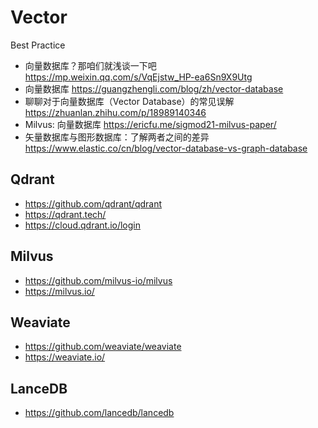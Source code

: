 # Vector

Best Practice
- 向量数据库？那咱们就浅谈一下吧 https://mp.weixin.qq.com/s/VqEjstw_HP-ea6Sn9X9Utg
- 向量数据库 https://guangzhengli.com/blog/zh/vector-database
- 聊聊对于向量数据库（Vector Database）的常见误解 https://zhuanlan.zhihu.com/p/18989140346
- Milvus: 向量数据库 https://ericfu.me/sigmod21-milvus-paper/
- 矢量数据库与图形数据库：了解两者之间的差异 https://www.elastic.co/cn/blog/vector-database-vs-graph-database


## Qdrant
- https://github.com/qdrant/qdrant
- https://qdrant.tech/
- https://cloud.qdrant.io/login


## Milvus
- https://github.com/milvus-io/milvus
- https://milvus.io/


## Weaviate
- https://github.com/weaviate/weaviate
- https://weaviate.io/


## LanceDB
- https://github.com/lancedb/lancedb

